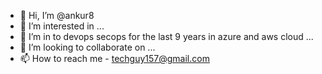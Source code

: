 - 👋 Hi, I’m @ankur8
- 👀 I’m interested in ...
- 🌱 I’m in to devops secops for the last 9 years in azure and aws cloud ...
- 💞️ I’m looking to collaborate on ...
- 📫 How to reach me - techguy157@gmail.com

<!---
ankur8/ankur8 is a ✨ special ✨ repository because its `README.md` (this file) appears on your GitHub profile.
You can click the Preview link to take a look at your changes.
--->
